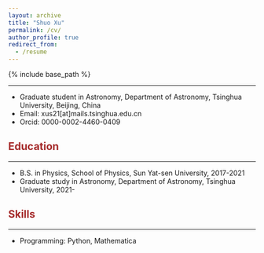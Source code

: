 ```yaml
---
layout: archive
title: "Shuo Xu"
permalink: /cv/
author_profile: true
redirect_from:
  - /resume
---
```


{% include base_path %}

-----------------------------------
* Graduate student in Astronomy, Department of Astronomy, Tsinghua University, Beijing, China
* Email: xus21[at]mails.tsinghua.edu.cn
* Orcid: 0000-0002-4460-0409


## <span style="color:brown">Education</span>
-----------------------------------------
* B.S. in Physics, School of Physics, Sun Yat-sen University, 2017-2021
* Graduate study in Astronomy, Department of Astronomy, Tsinghua University, 2021-
  
## <span style="color:brown">Skills</span>
----------------------------------------
* Programming: Python, Mathematica

 
  

